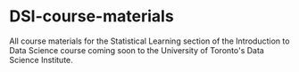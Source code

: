 # DSI-course-materials
All course materials for the Statistical Learning section of the Introduction to Data Science course coming soon to the University of Toronto's Data Science Institute.
